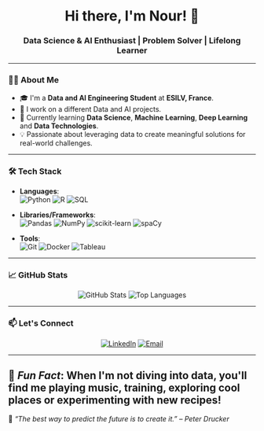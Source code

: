 <h1 align="center">Hi there, I'm Nour! 👋</h1>
<h3 align="center">Data Science & AI Enthusiast | Problem Solver | Lifelong Learner</h3>

---

### 👩‍💻 About Me
- 🎓 I'm a **Data and AI Engineering Student** at **ESILV, France**.
- 🔬 I work on a different Data and AI projects.
- 🌱 Currently learning **Data Science**, **Machine Learning**, **Deep Learning** and **Data Technologies**.
- 💡 Passionate about leveraging data to create meaningful solutions for real-world challenges.

---

### 🛠️ Tech Stack
- **Languages**:  
  ![Python](https://img.shields.io/badge/Python-3776AB?style=for-the-badge&logo=python&logoColor=white)
  ![R](https://img.shields.io/badge/R-276DC3?style=for-the-badge&logo=r&logoColor=white)
  ![SQL](https://img.shields.io/badge/SQL-025E8C?style=for-the-badge&logo=postgresql&logoColor=white)

- **Libraries/Frameworks**:  
  ![Pandas](https://img.shields.io/badge/pandas-150458?style=for-the-badge&logo=pandas&logoColor=white)
  ![NumPy](https://img.shields.io/badge/numpy-013243?style=for-the-badge&logo=numpy&logoColor=white)
  ![scikit-learn](https://img.shields.io/badge/scikit--learn-F7931E?style=for-the-badge&logo=scikit-learn&logoColor=white)
  ![spaCy](https://img.shields.io/badge/spaCy-09A3D5?style=for-the-badge&logo=spacy&logoColor=white)

- **Tools**:  
  ![Git](https://img.shields.io/badge/Git-F05032?style=for-the-badge&logo=git&logoColor=white)
  ![Docker](https://img.shields.io/badge/Docker-2496ED?style=for-the-badge&logo=docker&logoColor=white)
  ![Tableau](https://img.shields.io/badge/Tableau-E97627?style=for-the-badge&logo=tableau&logoColor=white)

---

### 📈 GitHub Stats
<p align="center">
  <img src="https://github-readme-stats.vercel.app/api?username=Nour-Affes2&show_icons=true&theme=radical" alt="GitHub Stats" />
  <img src="https://github-readme-stats.vercel.app/api/top-langs/?username=Nour-Affes2&layout=compact&theme=radical" alt="Top Languages" />
</p>

---

### 📫 Let's Connect
<p align="center">
  <a href="[https://linkedin.com/in/your-profile](https://www.linkedin.com/in/nour-affes-01an/)" target="_blank"><img src="https://img.shields.io/badge/LinkedIn-0077B5?style=for-the-badge&logo=linkedin&logoColor=white" alt="LinkedIn"></a>
  <a href="mailto:nouraffes92@gmail.com" target="_blank"><img src="https://img.shields.io/badge/Email-D14836?style=for-the-badge&logo=gmail&logoColor=white" alt="Email"></a>
</p>

---
🌈 _Fun Fact_: When I'm not diving into data, you'll find me playing music, training, exploring cool places or experimenting with new recipes!
---

🌟 _“The best way to predict the future is to create it.” – Peter Drucker_


